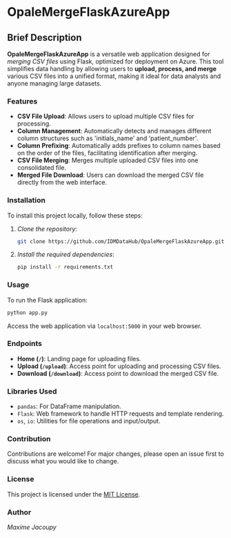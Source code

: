 
# OpaleMergeFlaskAzureApp

## Brief Description
**OpaleMergeFlaskAzureApp** is a versatile web application designed for *merging CSV files* using Flask, optimized for deployment on Azure. This tool simplifies data handling by allowing users to **upload, process, and merge** various CSV files into a unified format, making it ideal for data analysts and anyone managing large datasets.

### Features
- **CSV File Upload**: Allows users to upload multiple CSV files for processing.
- **Column Management**: Automatically detects and manages different column structures such as 'initials_name' and 'patient_number'.
- **Column Prefixing**: Automatically adds prefixes to column names based on the order of the files, facilitating identification after merging.
- **CSV File Merging**: Merges multiple uploaded CSV files into one consolidated file.
- **Merged File Download**: Users can download the merged CSV file directly from the web interface.

### Installation
To install this project locally, follow these steps:

1. *Clone the repository*:
   ```bash
   git clone https://github.com/IDMDataHub/OpaleMergeFlaskAzureApp.git
   ```
2. *Install the required dependencies*:
   ```bash
   pip install -r requirements.txt
   ```

### Usage
To run the Flask application:
```bash
python app.py
```
Access the web application via `localhost:5000` in your web browser.

### Endpoints
- **Home (`/`)**: Landing page for uploading files.
- **Upload (`/upload`)**: Access point for uploading and processing CSV files.
- **Download (`/download`)**: Access point to download the merged CSV file.

### Libraries Used
- `pandas`: For DataFrame manipulation.
- `Flask`: Web framework to handle HTTP requests and template rendering.
- `os`, `io`: Utilities for file operations and input/output.

### Contribution
Contributions are welcome! For major changes, please open an issue first to discuss what you would like to change.

### License
This project is licensed under the [MIT License](https://choosealicense.com/licenses/mit/).

### Author
*Maxime Jacoupy*


<!-- Security scan triggered at 2025-09-09 05:46:39 -->